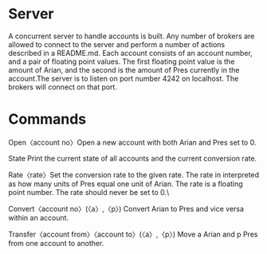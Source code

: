 # Server
A concurrent server to handle accounts is built.  Any number of brokers are allowed to connect to the server and perform a number of actions described in a README.md. Each account consists of an account number, and a pair of floating point values. The first floating point value is the amount of Arian, and the second is the amount of Pres currently in the account.The server is to listen on port number 4242 on localhost.  The brokers will connect on that port.
# Commands
Open〈account no〉Open a new account with both Arian and Pres set to 0.

State Print  the  current  state  of  all  accounts  and  the  current  conversion  rate. 

Rate〈rate〉Set the conversion rate to the given rate. The rate in interpreted as how many units of Pres equal one unit of Arian. The rate is a floating point number. The rate should never be set to 0.\

Convert〈account no〉(〈a〉,〈p〉) Convert Arian to Pres and vice versa within an account.

Transfer〈account from〉〈account to〉(〈a〉,〈p〉) Move a Arian and p Pres from one account to another.

